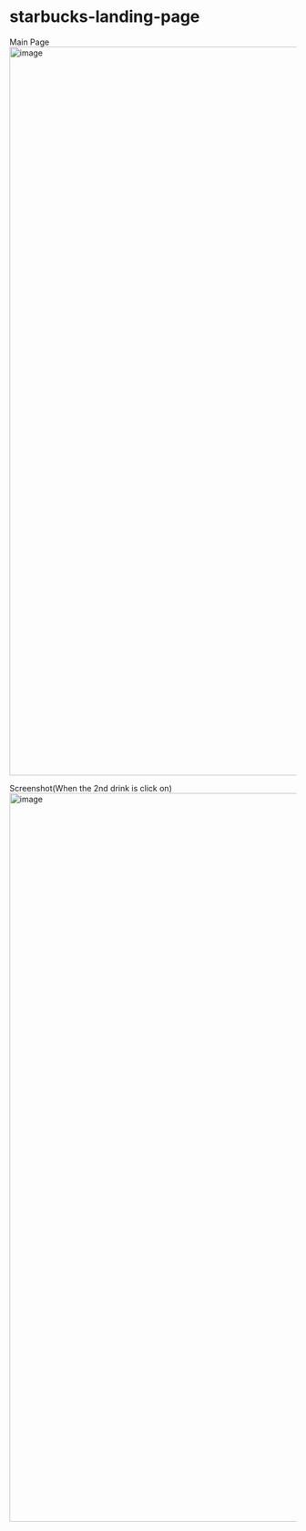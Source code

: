 # starbucks-landing-page
Main Page
<br>
<img width="1280" alt="image" src="https://github.com/Likheet/starbucks-landing-page/assets/66800864/48677ef1-02c3-4cb3-bf65-47110ba34325">
<br>

Screenshot(When the 2nd drink is click on)
<br>
<img width="1280" alt="image" src="https://github.com/Likheet/starbucks-landing-page/assets/66800864/50001f58-bade-4853-8f33-420c787a03a9">

